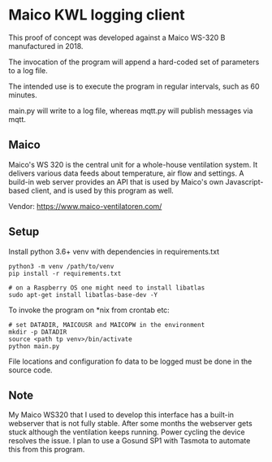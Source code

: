 # Maico KWL logging client

This proof of concept was developed against a Maico WS-320 B manufactured in 2018.

The invocation of the program will append a hard-coded set of parameters to a log file.

The intended use is to execute the program in regular intervals, such as 60 minutes.

main.py will write to a log file, whereas mqtt.py will publish messages via mqtt.

## Maico

Maico's WS 320 is the central unit for a whole-house ventilation system. 
It delivers various data feeds about temperature, air flow and settings.
A build-in web server provides an API that is used by Maico's own Javascript-based client,
and is used by this program as well.

Vendor: https://www.maico-ventilatoren.com/

## Setup

Install python 3.6+ venv with dependencies in requirements.txt

    python3 -m venv /path/to/venv
    pip install -r requirements.txt

    # on a Raspberry OS one might need to install libatlas
    sudo apt-get install libatlas-base-dev -Y


To invoke the program on *nix from crontab etc:

    # set DATADIR, MAICOUSR and MAICOPW in the environment
    mkdir -p DATADIR
    source <path tp venv>/bin/activate
    python main.py

File locations and configuration fo data to be logged must be done in the source code.


## Note

My Maico WS320 that I used to develop this interface has a built-in webserver that is not fully stable. 
After some months the webserver gets stuck although the ventilation keeps running.
Power cycling the device resolves the issue. I plan to use a Gosund SP1 with Tasmota to automate this from this program. 
